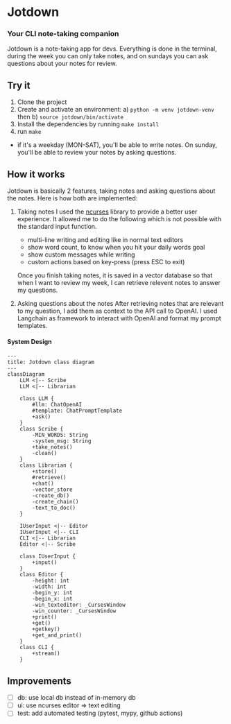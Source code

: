 # Jotdown
### Your CLI note-taking companion
Jotdown is a note-taking app for devs. Everything is done in the terminal, during the week you can only take notes, and on sundays you can ask questions about your notes for review.


## Try it

1. Clone the project
2. Create and activate an environment: a) ``python -m venv jotdown-venv`` then b) ``source jotdown/bin/activate``
2. Install the dependencies by running ``make install``
3. run ``make``
- if it's a weekday (MON-SAT), you'll be able to write notes. On sunday, you'll be able to review your notes by asking questions.

## How it works
Jotdown is basically 2 features, taking notes and asking questions about the notes. Here is how both are implemented:

1. Taking notes I used the [ncurses](https://docs.python.org/3/howto/curses.html) library to provide a better user experience. It allowed me to do the following which is not possible with the standard input function.
   - multi-line writing and editing like in normal text editors
   - show word count, to know when you hit your daily words goal
   - show custom messages while writing
   - custom actions based on key-press (press ESC to exit)

    Once you finish taking notes, it is saved in a vector database so that when I want to review my week, I can retrieve relevent notes to answer my questions.


2. Asking questions about the notes
    After retrieving notes that are relevant to my question, I add them as context to the API call to OpenAI.
    I used Langchain as framework to interact with OpenAI and format my prompt templates.

#### System Design
```mermaid
---
title: Jotdown class diagram 
---
classDiagram
    LLM <|-- Scribe
    LLM <|-- Librarian
    
    class LLM {
        #llm: ChatOpenAI
        #template: ChatPromptTemplate
        +ask()
    }
    class Scribe {
        -MIN_WORDS: String
        -system_msg: String
        +take_notes()
        -clean()
    }
    class Librarian {
        +store()
        #retrieve()
        +chat()
        -vector_store
        -create_db()
        -create_chain()
        -text_to_doc()
    }
    
    IUserInput <|-- Editor
    IUserInput <|-- CLI
    CLI <|-- Librarian
    Editor <|-- Scribe
	  
    class IUserInput {
        +input()
    }
    class Editor {
        -height: int
        -width: int
        -begin_y: int
        -begin_x: int
        -win_texteditor: _CursesWindow
        -win_counter: _CursesWindow
        +print()
        +get()
        +getkey()
        +get_and_print()
    }
    class CLI {
        +stream()
    }
```

## Improvements
- [ ] db: use local db instead of in-memory db
- [ ] ui: use ncurses editor => text editing
- [ ] test: add automated testing (pytest, mypy, github actions)
